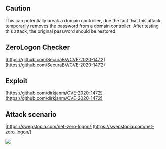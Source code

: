
## **Caution**

This can potentially break a domain controller, due the fact that this attack temporarily removes the password from a domain controller. After testing this attack, the original password should be restored.


## **ZeroLogon Checker**

[https://github.com/SecuraBV/CVE-2020-1472](https://github.com/SecuraBV/CVE-2020-1472)

  

## **Exploit**

[https://github.com/dirkjanm/CVE-2020-1472](https://github.com/dirkjanm/CVE-2020-1472)



## **Attack scenario**

[https://swepstopia.com/net-zero-logon/](https://swepstopia.com/net-zero-logon/)


![](https://i.imgur.com/sOislDd.png)

